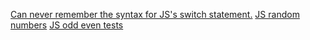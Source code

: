 [Can never remember the syntax for JS's switch statement.](https://developer.mozilla.org/en-US/docs/Web/JavaScript/Reference/Statements/switch)
[JS random numbers](http://stackoverflow.com/questions/1527803/generating-random-numbers-in-javascript-in-a-specific-range)
[JS odd even tests](http://stackoverflow.com/questions/6211613/testing-whether-a-value-is-odd-or-even)
